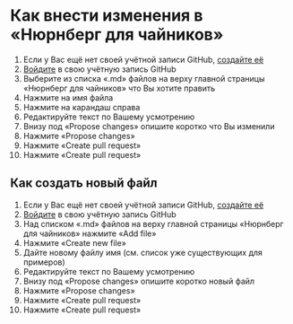 # Как внести изменения в «Нюрнберг для чайников»

1. Если у Вас ещё нет своей учётной записи GitHub, [создайте её](./GitHub-sign-up.md)
2. [Войдите](./GitHub-sign-in.md) в свою учётную запись GitHub
3. Выберите из списка «.md» файлов на верху главной страницы «Нюрнберг для чайников» что Вы хотите править
4. Нажмите на имя файла
5. Нажмите на карандаш справа
6. Редактируйте текст по Вашему усмотрению
7. Внизу под «Propose changes» опишите коротко что Вы изменили
8. Нажмите «Propose changes»
9. Нажмите «Create pull request»
10. Нажмите «Create pull request»

## Как создать новый файл

1. Если у Вас ещё нет своей учётной записи GitHub, [создайте её](./GitHub-sign-up.md)
2. [Войдите](./GitHub-sign-in.md) в свою учётную запись GitHub
3. Над списком «.md» файлов на верху главной страницы «Нюрнберг для чайников» нажмите «Add file»
4. Нажмите «Create new file»
5. Дайте новому файлу имя (см. список уже существующих для примеров)
6. Редактируйте текст по Вашему усмотрению
7. Внизу под «Propose changes» опишите коротко новый файл
8. Нажмите «Propose changes»
9. Нажмите «Create pull request»
10. Нажмите «Create pull request»
